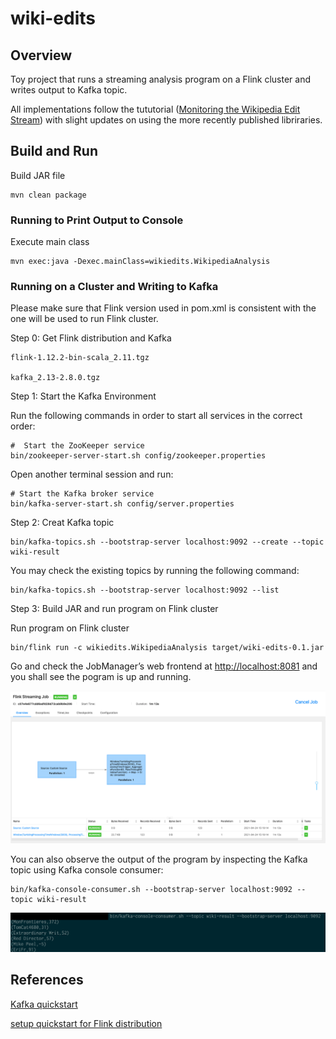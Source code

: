 # wiki-edits

## Overview
Toy project that runs a streaming analysis program on a Flink cluster and writes output to Kafka topic.

All implementations follow the tututorial ([Monitoring the Wikipedia Edit Stream](https://ci.apache.org/projects/flink/flink-docs-release-1.0/quickstart/run_example_quickstart.html)) with slight updates on using the more recently published libriraries. 

## Build and Run
Build JAR file
```
mvn clean package
```

### Running to Print Output to Console
Execute main class
```
mvn exec:java -Dexec.mainClass=wikiedits.WikipediaAnalysis
```
### Running on a Cluster and Writing to Kafka

Please make sure that Flink version used in pom.xml is consistent with the one will be used to run Flink cluster. 

Step 0: Get Flink distribution and Kafka

```
flink-1.12.2-bin-scala_2.11.tgz

kafka_2.13-2.8.0.tgz
```

Step 1: Start the Kafka Environment

Run the following commands in order to start all services in the correct order:
```
#  Start the ZooKeeper service
bin/zookeeper-server-start.sh config/zookeeper.properties
```

Open another terminal session and run:
```
# Start the Kafka broker service
bin/kafka-server-start.sh config/server.properties
```

Step 2: Creat Kafka topic
```
bin/kafka-topics.sh --bootstrap-server localhost:9092 --create --topic wiki-result
```

You may check the existing topics by running the following command:
```
bin/kafka-topics.sh --bootstrap-server localhost:9092 --list
```

Step 3: Build JAR and run program on Flink cluster

Run program on Flink cluster
```
bin/flink run -c wikiedits.WikipediaAnalysis target/wiki-edits-0.1.jar
```

Go and check the JobManager’s web frontend at [http://localhost:8081](http://localhost:8081) and you shall see the pogram is up and running.

<p align="center">
  <img src="images/flink-dashboard.png">
  <br/>
</p>

You can also observe the output of the program by inspecting the Kafka topic using Kafka console consumer:
```
bin/kafka-console-consumer.sh --bootstrap-server localhost:9092 --topic wiki-result
```

<p align="center">
  <img src="images/kafka-console-consumer.png">
  <br/>
</p>

## References
[Kafka quickstart](https://kafka.apache.org/documentation.html#quickstart)

[setup quickstart for Flink distribution](https://ci.apache.org/projects/flink/flink-docs-release-1.0/quickstart/run_example_quickstart.html)

